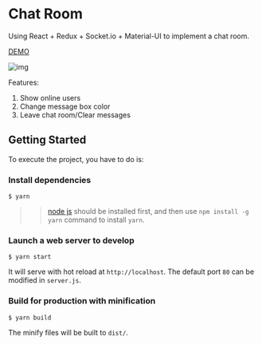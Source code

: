 # Chat Room

Using React + Redux + Socket.io + Material-UI to implement a chat room.

[DEMO](https://chat-room-react.herokuapp.com/)

![img](https://github.com/bestAlvin/Chat-Room/blob/master/img/demo.gif)

Features:
1. Show online users
2. Change message box color
3. Leave chat room/Clear messages

## Getting Started
To execute the project, you have to do is:

### Install dependencies
```
$ yarn
```
>> [node js](https://nodejs.org/en/download/) should be installed first, and then use `npm install -g yarn` command to install `yarn`.

### Launch a web server to develop
```
$ yarn start
```
It will serve with hot reload at `http://localhost`. The default port `80` can be modified in `server.js`.

### Build for production with minification
```
$ yarn build
```
The minify files will be built to `dist/`.
